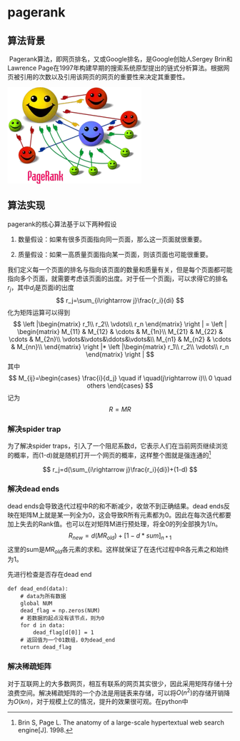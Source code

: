 # pagerank

## 算法背景

​         Pagerank算法，即网页排名，又或Google排名，是Google创始人Sergey Brin和Lawrence Page在1997年构建早期的搜索系统原型提出的链式分析算法。根据网页被引用的次数以及引用该网页的网页的重要性来决定其重要性。

![](images/PageRank.png)

## 算法实现

pagerank的核心算法基于以下两种假设

1. 数量假设：如果有很多页面指向同一页面，那么这一页面就很重要。

2. 质量假设：如果一高质量页面指向某一页面，则该页面也可能很重要。

   

我们定义每一个页面的排名与指向该页面的数量和质量有关，但是每个页面都可能指向多个页面，就需要考虑该页面的出度。对于任一个页面j，可以求得它的排名$r_j$，其中$d_i$是页面i的出度
$$
r_j=\sum_{i\rightarrow j}\frac{r_i}{di}
$$
化为矩阵运算可以得到
$$
\left |\begin{matrix}
r_1\\
r_2\\
\vdots\\
r_n
\end{matrix}
\right |  =
\left |
\begin{matrix}
M_{11} & M_{12} & \cdots & M_{1n}\\
M_{21} & M_{22} & \cdots & M_{2n}\\
\vdots&\vdots&\ddots&\vdots&\\
M_{n1} & M_{n2} & \cdots & M_{nn}\\
\end{matrix}
\right |*
\left |\begin{matrix}
r_1\\
r_2\\
\vdots\\
r_n
\end{matrix}
\right |
$$
其中
$$
M_{ij}=\begin{cases}
       \frac{i}{d_j}  \quad if \quad(j\rightarrow i)\\ 
       0    \quad others
\end{cases}
$$
记为
$$
R=MR
$$
### 解决spider trap

为了解决spider traps，引入了一个阻尼系数d，它表示人们在当前网页继续浏览的概率，而(1-d)就是随机打开一个网页的概率，这样整个图就是强连通的[^1]

[^1]: Brin S, Page L. The anatomy of a large-scale hypertextual web search engine[J]. 1998.




$$
r_j=d(\sum_{i\rightarrow j}\frac{r_i}{di})+(1-d)
$$
### 解决dead ends

dead ends会导致迭代过程中R的和不断减少，收敛不到正确结果。dead ends反映在矩阵M上就是某一列全为0，这会导致R所有元素都为0。因此在每次迭代都要加上失去的Rank值。也可以在对矩阵M进行预处理，将全0的列全部换为1/n。
$$
R_{new}=d(MR_{old})+[1-d*sum]_{n*1}
$$
这里的sum是$MR_{old}$各元素的求和。这样就保证了在迭代过程中R各元素之和始终为1。

先进行检查是否存在dead end

```
def dead_end(data):
    # data为所有数据
    global NUM
    dead_flag = np.zeros(NUM)
    # 若数据的起点没有该节点，则为0
    for d in data:
        dead_flag[d[0]] = 1
    # 返回值为一个01数组，0为dead_end
    return dead_flag
```



### 解决稀疏矩阵

对于互联网上的大多数网页，相互有联系的网页其实很少，因此采用矩阵存储十分浪费空间。解决稀疏矩阵的一个办法是用链表来存储，可以将$O(n^2)$的存储开销降为$O(kn)$，对于规模上亿的情况，提升的效果很可观。在python中

